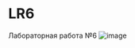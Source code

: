 # LR6
Лабораторная работа №6
![image](https://user-images.githubusercontent.com/114258593/200123940-92ad7a50-2b87-43a4-b22f-b878a2643b6c.png)
